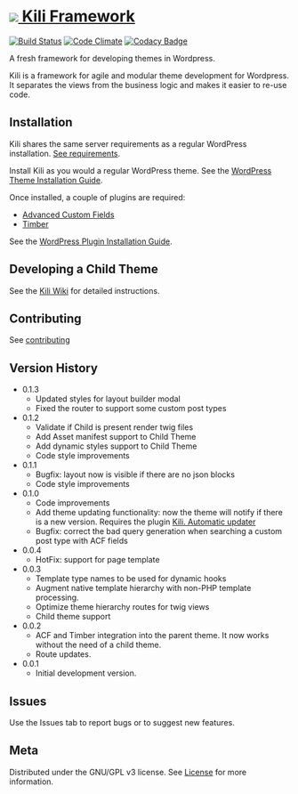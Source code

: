 # <a href="https://www.kiliframework.org" target="_blank"><img src="https://www.kiliframework.org/wp-content/uploads/2017/09/kili-slack-43px.png"> Kili Framework</a>

[![Build Status](https://travis-ci.org/koombea/kiliframework.svg?branch=develop)](https://travis-ci.org/koombea/kiliframework) [![Code Climate](https://codeclimate.com/github/koombea/kiliframework/badges/gpa.svg)](https://codeclimate.com/github/koombea/kiliframework) [![Codacy Badge](https://api.codacy.com/project/badge/Grade/fcc1b5b632ff43c7b89d1383360d2483)](https://www.codacy.com/app/fabolivark/kiliframework?utm_source=github.com&amp;utm_medium=referral&amp;utm_content=koombea/kiliframework&amp;utm_campaign=Badge_Grade)

A fresh framework for developing themes in Wordpress.

Kili is a framework for agile and modular theme development for Wordpress. It separates the views from the business logic and makes it easier to re-use code.

## Installation

Kili shares the same server requirements as a regular WordPress installation. [See requirements](https://wordpress.org/about/requirements/).

Install Kili as you would a regular WordPress theme. See the [WordPress Theme Installation Guide](http://www.wpbeginner.com/beginners-guide/how-to-install-a-wordpress-theme/).

Once installed, a couple of plugins are required:

* [Advanced Custom Fields](https://github.com/AdvancedCustomFields/acf)
* [Timber](https://github.com/timber/timber)

See the [WordPress Plugin Installation Guide](http://www.wpbeginner.com/beginners-guide/step-by-step-guide-to-install-a-wordpress-plugin-for-beginners/).

## Developing a Child Theme

See the [Kili Wiki](https://github.com/koombea/kiliframework/wiki) for detailed instructions.

## Contributing

See [contributing](CONTRIBUTING.md)

## Version History

* 0.1.3
  * Updated styles for layout builder modal
  * Fixed the router to support some custom post types
* 0.1.2
  * Validate if Child is present render twig files
  * Add Asset manifest support to Child Theme
  * Add dynamic styles support to Child Theme
  * Code style improvements
* 0.1.1
  * Bugfix: layout now is visible if there are no json blocks
  * Code style improvements
* 0.1.0
  * Code improvements
  * Add theme updating functionality: now the theme will notify if there is a new version. Requires the plugin [Kili. Automatic updater](https://github.com/fabolivark/kili-automatic-updater)
  * Bugfix: correct the bad query generation when searching a custom post type with ACF fields
* 0.0.4
  * HotFix: support for page template
* 0.0.3
  * Template type names to be used for dynamic hooks
  * Augment native template hierarchy with non-PHP template processing.
  * Optimize theme hierarchy routes for twig views
  * Child theme support
* 0.0.2
  * ACF and Timber integration into the parent theme. It now works without the need of a child theme.
  * Route updates.
* 0.0.1
  * Initial development version.

## Issues

Use the Issues tab to report bugs or to suggest new features.

## Meta

Distributed under the GNU/GPL v3 license. See [License](License.txt) for more information.
